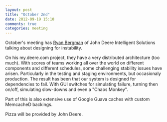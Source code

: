 ```yaml
---
layout: post
title: "October 2nd"
date: 2012-09-19 15:10
comments: true
categories: meeting
---
```


October's meeting has [Ryan Bergman] of John Deere Intelligent Solutions talking about designing for instability.

On his my.deere.com project, they have a very distributed architecture (too much). With scores of teams working all over the world on different components and different schedules, some challenging stability issues have arisen. Particularly in the testing and staging environments, but occasionaly production. The result has been that our system is designed for dependencies to fail. With GUI switches for simulating failure, turning then on/off, simulating slow-downs and even a "Chaos Monkey".

Part of this is also extensive use of Google Guava caches with custom MemcacheD backings.

Pizza will be provided by John Deere.

[Ryan Bergman]: http://twitter.com/ryber
[Meredith]: https://maps.google.com/maps?q=1716+locust+des+moines&hnear=1716+Locust+St,+Des+Moines,+Iowa+50309&gl=us&t=h&z=16

